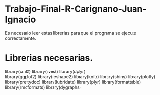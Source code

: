 # Trabajo-Final-R-Carignano-Juan-Ignacio
Es necesario leer estas librerias para que el programa se ejecute correctamente.
# Librerias necesarias.
library(xml2)
library(rvest)
library(dplyr)      
library(ggplot2)
library(reshape2)
library(knitr)
library(shiny)
library(plotly)
library(prettydoc)
library(lubridate)
library(plyr)
library(formattable)
library(rmdformats)
library(dygraphs)
